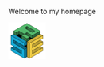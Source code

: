 Welcome to my homepage

![](https://raw.githubusercontent.com/RSE-Sheffield/RSE-Sheffield.github.io/master/assets/images/logo/rse-logoonly-stroke-small.png)